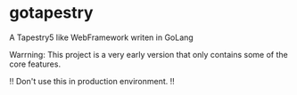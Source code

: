 gotapestry
==========

A Tapestry5 like WebFramework writen in GoLang

Warrning: This project is a very early version that only contains some
of the core features.

!! Don't use this in production environment. !!
